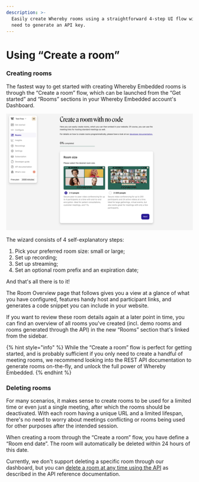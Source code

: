 ```yaml
---
description: >-
  Easily create Whereby rooms using a straightforward 4-step UI flow without the
  need to generate an API key.
---
```


# Using “Create a room”

### Creating rooms

The fastest way to get started with creating Whereby Embedded rooms is through the “Create a room” flow, which can be launched from the “Get started” and “Rooms” sections in your Whereby Embedded account's Dashboard.

![First screen of the "Create Room" flow, allowing customers to create a room with no code. ](../.gitbook/assets/create-room.png)

The wizard consists of 4 self-explanatory steps:

1. Pick your preferred room size: small or large;
2. Set up recording;
3. Set up streaming;
4. Set an optional room prefix and an expiration date;

And that's all there is to it!&#x20;

The Room Overview page that follows gives you a view at a glance of what you have configured, features handy host and participant links, and generates a code snippet you can include in your website.&#x20;

If you want to review these room details again at a later point in time, you can find an overview of all rooms you've created (incl. demo rooms and rooms generated through the API) in the new “Rooms” section that's linked from the sidebar.&#x20;

{% hint style="info" %}
While the “Create a room” flow is perfect for getting started, and is probably sufficient if you only need to create a handful of meeting rooms, we recommend looking into the REST API documentation to generate rooms on-the-fly, and unlock the full power of Whereby Embedded.
{% endhint %}

### Deleting rooms

For many scenarios, it makes sense to create rooms to be used for a limited time or even just a single meeting, after which the rooms should be deactivated. With each room having a unique URL and a limited lifespan, there's no need to worry about meetings conflicting or rooms being used for other purposes after the intended session.&#x20;

When creating a room through the “Create a room” flow, you have define a “Room end date”. The room will automatically be deleted within 24 hours of this date.

Currently, we don't support deleting a specific room through our dashboard, but you can [delete a room at any time using the API](https://whereby.dev/http-api/#/paths/\~1meetings\~1{meetingId}/delete) as described in the API reference documentation.
